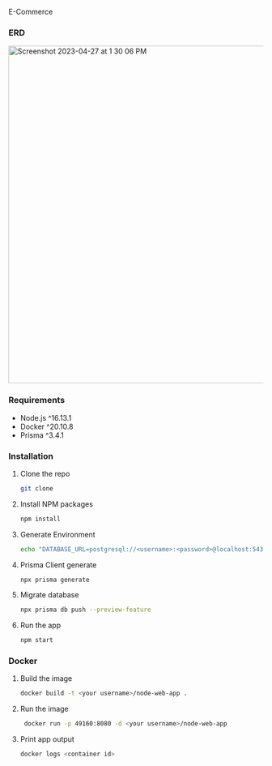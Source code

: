 E-Commerce

### ERD
<img width="666" alt="Screenshot 2023-04-27 at 1 30 06 PM" src="https://user-images.githubusercontent.com/61726800/235062025-61976f94-0947-47bd-b42b-54e11d501599.png">

### Requirements
- Node.js ^16.13.1
- Docker ^20.10.8
- Prisma ^3.4.1

### Installation
1. Clone the repo
   ```sh
   git clone
    ```
2. Install NPM packages
   ```sh
   npm install
    ```
3. Generate Environment
    ```sh
   echo "DATABASE_URL=postgresql://<username>:<password>@localhost:5432/<database>?schema=public" > .env
    ```
4. Prisma Client generate
   ```sh
   npx prisma generate
   ```
   
5. Migrate database
   ```sh
   npx prisma db push --preview-feature
   ```
   
5. Run the app
   ```sh
   npm start
   ```

### Docker
1. Build the image
   ```sh
   docker build -t <your username>/node-web-app .
   ```
2. Run the image
   ```sh
    docker run -p 49160:8080 -d <your username>/node-web-app
    ```
3. Print app output
   ```sh
   docker logs <container id>
   ```
   
